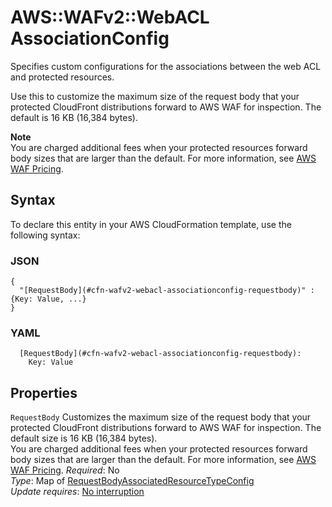 # AWS::WAFv2::WebACL AssociationConfig<a name="aws-properties-wafv2-webacl-associationconfig"></a>

Specifies custom configurations for the associations between the web ACL and protected resources\. 

Use this to customize the maximum size of the request body that your protected CloudFront distributions forward to AWS WAF for inspection\. The default is 16 KB \(16,384 bytes\)\. 

**Note**  
You are charged additional fees when your protected resources forward body sizes that are larger than the default\. For more information, see [AWS WAF Pricing](http://aws.amazon.com/waf/pricing/)\.

## Syntax<a name="aws-properties-wafv2-webacl-associationconfig-syntax"></a>

To declare this entity in your AWS CloudFormation template, use the following syntax:

### JSON<a name="aws-properties-wafv2-webacl-associationconfig-syntax.json"></a>

```
{
  "[RequestBody](#cfn-wafv2-webacl-associationconfig-requestbody)" : {Key: Value, ...}
}
```

### YAML<a name="aws-properties-wafv2-webacl-associationconfig-syntax.yaml"></a>

```
  [RequestBody](#cfn-wafv2-webacl-associationconfig-requestbody): 
    Key: Value
```

## Properties<a name="aws-properties-wafv2-webacl-associationconfig-properties"></a>

`RequestBody`  <a name="cfn-wafv2-webacl-associationconfig-requestbody"></a>
Customizes the maximum size of the request body that your protected CloudFront distributions forward to AWS WAF for inspection\. The default size is 16 KB \(16,384 bytes\)\.   
You are charged additional fees when your protected resources forward body sizes that are larger than the default\. For more information, see [AWS WAF Pricing](http://aws.amazon.com/waf/pricing/)\.
*Required*: No  
*Type*: Map of [RequestBodyAssociatedResourceTypeConfig](aws-properties-wafv2-webacl-requestbodyassociatedresourcetypeconfig.md)  
*Update requires*: [No interruption](https://docs.aws.amazon.com/AWSCloudFormation/latest/UserGuide/using-cfn-updating-stacks-update-behaviors.html#update-no-interrupt)